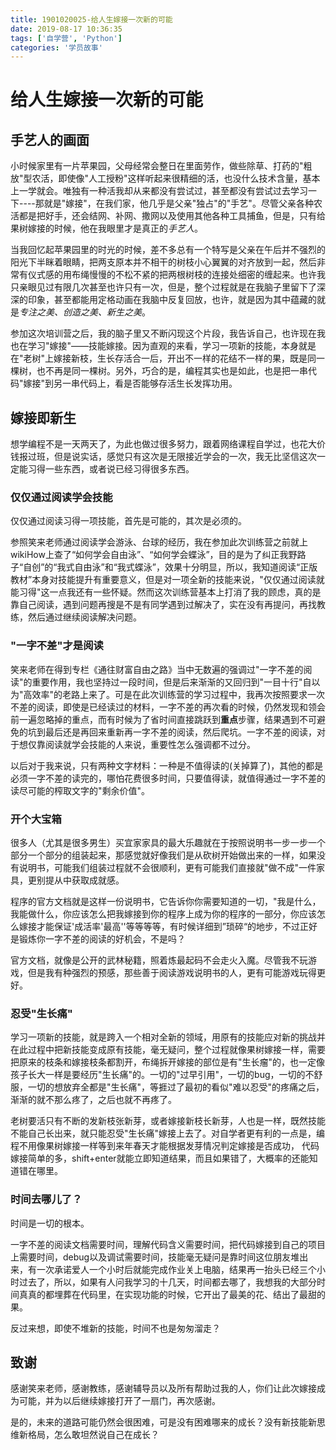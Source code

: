 ```yaml
---
title: 1901020025-给人生嫁接一次新的可能
date: 2019-08-17 10:36:35
tags: ['自学营', 'Python']
categories: '学员故事'
---
```


# 给人生嫁接一次新的可能

## 手艺人的画面

小时候家里有一片苹果园，父母经常会整日在里面劳作，做些除草、打药的"粗放"型农活，即使像"人工授粉"这样听起来很精细的活，也没什么技术含量，基本上一学就会。唯独有一种活我却从来都没有尝试过，甚至都没有尝试过去学习一下----那就是"嫁接"，在我们家，他几乎是父亲"独占"的"手艺"。尽管父亲各种农活都是把好手，还会结网、补网、撒网以及使用其他各种工具捕鱼，但是，只有给果树嫁接的时候，他在我眼里才是真正的*手艺人*。

当我回忆起苹果园里的时光的时候，差不多总有一个特写是父亲在午后并不强烈的阳光下半眯着眼睛，把两支原本并不相干的树枝小心翼翼的对齐放到一起，然后非常有仪式感的用布绳慢慢的不松不紧的把两根树枝的连接处细密的缠起来。也许我只亲眼见过有限几次甚至也许只有一次，但是，整个过程就是在我脑子里留下了深深的印象，甚至都能用定格动画在我脑中反复回放，也许，就是因为其中蕴藏的就是*专注之美、创造之美、新生之美*。

参加这次培训营之后，我的脑子里又不断闪现这个片段，我告诉自己，也许现在我也在学习"嫁接"——技能嫁接。因为直观的来看，学习一项新的技能，本身就是在"老树"上嫁接新枝，生长存活合一后，开出不一样的花结不一样的果，既是同一棵树，也不再是同一棵树。另外，巧合的是，编程其实也是如此，也是把一串代码"嫁接"到另一串代码上，看是否能够存活生长发挥功用。

## 嫁接即新生

想学编程不是一天两天了，为此也做过很多努力，跟着网络课程自学过，也花大价钱报过班，但是说实话，感觉只有这次是无限接近学会的一次，我无比坚信这次一定能习得一些东西，或者说已经习得很多东西。

### 仅仅通过阅读学会技能

仅仅通过阅读习得一项技能，首先是可能的，其次是必须的。

参照笑来老师通过阅读学会游泳、台球的经历，我在参加此次训练营之前就上wikiHow上查了“如何学会自由泳”、“如何学会蝶泳”，目的是为了纠正我野路子“自创”的“我式自由泳”和“我式蝶泳”，效果十分明显，所以，我知道阅读“正版教材”本身对技能提升有重要意义，但是对一项全新的技能来说，"仅仅通过阅读就能习得"这一点我还有一些怀疑。然而这次训练营基本上打消了我的顾虑，真的是靠自己阅读，遇到问题再搜是不是有同学遇到过解决了，实在没有再提问，再找教练，然后通过继续阅读解决问题。

### "一字不差"才是阅读

笑来老师在得到专栏《通往财富自由之路》当中无数遍的强调过"一字不差的阅读"的重要作用，我也坚持过一段时间，但是后来渐渐的又回归到"一目十行"自以为"高效率"的老路上来了。可是在此次训练营的学习过程中，我再次按照要求一次不差的阅读，即使是已经读过的材料，一字不差的再次看的时候，仍然发现和领会前一遍忽略掉的重点，而有时候为了省时间直接跳跃到**重点**步骤，结果遇到不可避免的坑到最后还是再回来重新再一字不差的阅读，然后爬坑。一字不差的阅读，对于想仅靠阅读就学会技能的人来说，重要性怎么强调都不过分。

以后对于我来说，只有两种文字材料：一种是不值得读的(关掉算了)，其他的都是必须一字不差的读完的，哪怕花费很多时间，只要值得读，就值得通过一字不差的读尽可能的榨取文字的"剩余价值"。

### 开个大宝箱

很多人（尤其是很多男生）买宜家家具的最大乐趣就在于按照说明书一步一步一个部分一个部分的组装起来，那感觉就好像我们是从砍树开始做出来的一样，如果没有说明书，可能我们组装过程就不会很顺利，更有可能我们直接就"做不成"一件家具，更别提从中获取成就感。

程序的官方文档就是这样一份说明书，它告诉你你需要知道的一切，"我是什么，我能做什么，你应该怎么把我嫁接到你的程序上成为你的程序的一部分，你应该怎么嫁接才能保证'成活率'最高''等等等等，有时候详细到”琐碎“的地步，不过正好是锻炼你一字不差的阅读的好机会，不是吗？

官方文档，就像是公开的武林秘籍，照着炼最起码不会走火入魔。尽管我不玩游戏，但是我有种强烈的预感，那些善于阅读游戏说明书的人，更有可能游戏玩得更好。

### 忍受"生长痛"

学习一项新的技能，就是跨入一个相对全新的领域，用原有的技能应对新的挑战并在此过程中把新技能变成原有技能，毫无疑问，整个过程就像果树嫁接一样，需要把原来的枝条和嫁接枝条都割开，布绳拆开嫁接的部位是有"生长瘤"的，也一定像孩子长大一样是要经历"生长痛"的。一切的"过早引用"，一切的bug，一切的不舒服，一切的想放弃全都是"生长痛"，等捱过了最初的看似"难以忍受"的疼痛之后，渐渐的就不那么疼了，之后也就不再疼了。

老树要活只有不断的发新枝张新芽，或者嫁接新枝长新芽，人也是一样，既然技能不能自己长出来，就只能忍受"生长痛"嫁接上去了。对自学者更有利的一点是，编程不用像果树嫁接一样等到来年春天才能根据发芽情况判定嫁接是否成功， 代码嫁接简单的多，shift+enter就能立即知道结果，而且如果错了，大概率的还能知道错在哪里。

### 时间去哪儿了？

时间是一切的根本。

一字不差的阅读文档需要时间，理解代码含义需要时间，把代码嫁接到自己的项目上需要时间，debug以及调试需要时间，技能毫无疑问是靠时间这位朋友堆出来，有一次承诺爱人一个小时后就能完成作业关上电脑，结果再一抬头已经三个小时过去了，所以，如果有人问我学习的十几天，时间都去哪了，我想我的大部分时间真真的都埋葬在代码里，在实现功能的时候，它开出了最美的花、结出了最甜的果。

反过来想，即使不堆新的技能，时间不也是匆匆溜走？

## 致谢

感谢笑来老师，感谢教练，感谢辅导员以及所有帮助过我的人，你们让此次嫁接成为可能，并为以后继续嫁接打开了一扇门，再次感谢。

是的，未来的道路可能仍然会很困难，可是没有困难哪来的成长？没有新技能新思维新格局，怎么敢坦然说自己在成长？
